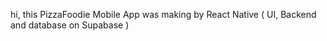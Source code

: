 hi, this PizzaFoodie Mobile App was making by React Native ( UI, Backend and database on Supabase )
